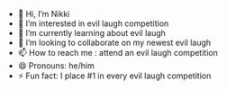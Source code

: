 - 👋 Hi, I’m Nikki
- 👀 I’m interested in evil laugh competition
- 🌱 I’m currently learning about evil laugh
- 💞️ I’m looking to collaborate on my newest evil laugh
- 📫 How to reach me : attend an evil laugh competition
- 😄 Pronouns: he/him 
- ⚡ Fun fact: I place #1 in every evil laugh competition

<!---
Luminaur/Luminaur is a ✨ special ✨ repository because its `README.md` (this file) appears on your GitHub profile.
You can click the Preview link to take a look at your changes.
--->
